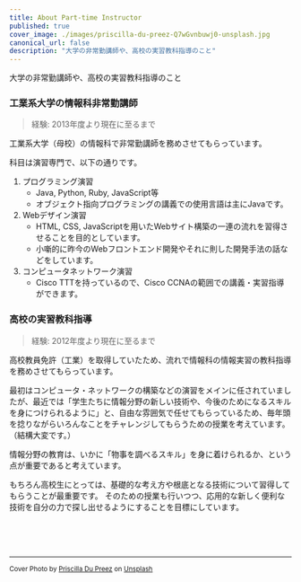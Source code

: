 ```yaml
---
title: About Part-time Instructor
published: true
cover_image: ./images/priscilla-du-preez-Q7wGvnbuwj0-unsplash.jpg
canonical_url: false
description: "大学の非常勤講師や、高校の実習教科指導のこと"
---
```


大学の非常勤講師や、高校の実習教科指導のこと

### 工業系大学の情報科非常勤講師

> 経験: 2013年度より現在に至るまで

工業系大学（母校）の情報科で非常勤講師を務めさせてもらっています。

科目は演習専門で、以下の通りです。

1. プログラミング演習
    - Java, Python, Ruby, JavaScript等
    - オブジェクト指向プログラミングの講義での使用言語は主にJavaです。
2. Webデザイン演習
    - HTML, CSS, JavaScriptを用いたWebサイト構築の一連の流れを習得させることを目的としています。
    - 小噺的に昨今のWebフロントエンド開発やそれに則した開発手法の話などをしています。
3. コンピュータネットワーク演習
    - Cisco TTTを持っているので、Cisco CCNAの範囲での講義・実習指導ができます。

### 高校の実習教科指導

> 経験: 2012年度より現在に至るまで

高校教員免許（工業）を取得していたため、流れで情報科の情報実習の教科指導を務めさせてもらっています。

最初はコンピュータ・ネットワークの構築などの演習をメインに任されていましたが、最近では「学生たちに情報分野の新しい技術や、今後のためになるスキルを身につけられるように」と、自由な雰囲気で任せてもらっているため、毎年頭を捻りながらいろんなことをチャレンジしてもらうための授業を考えています。（結構大変です。）

情報分野の教育は、いかに「物事を調べるスキル」を身に着けられるか、という点が重要であると考えています。

もちろん高校生にとっては、基礎的な考え方や根底となる技術について習得してもらうことが最重要です。
そのための授業も行いつつ、応用的な新しく便利な技術を自分の力で探し出せるようにすることを目標にしています。


<br>
<br>
<br>

----
<small><span>Cover Photo by <a href="https://unsplash.com/@priscilladupreez?utm_source=unsplash&amp;utm_medium=referral&amp;utm_content=creditCopyText">Priscilla Du Preez</a> on <a href="https://unsplash.com/s/photos/teach?utm_source=unsplash&amp;utm_medium=referral&amp;utm_content=creditCopyText">Unsplash</a></span></small>